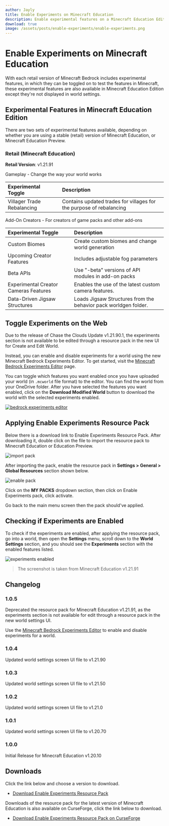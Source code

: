 ```yaml
---
author: Jayly
title: Enable Experiments on Minecraft Education
description: Enable experimental features on a Minecraft Education Edition worlds using a resource pack for testing the latest features offered in latest Minecraft Education edition and Minecraft Education Preview.
download: true
image: /assets/posts/enable-experiments/enable-experiments.png
---
```


# Enable Experiments on Minecraft Education

With each retail version of Minecraft Bedrock includes experimental features, in which they can be toggled on to test the features in Minecraft, these experimental features are also available in Minecraft Education Edition except they're not displayed in world settings.

## Experimental Features in Minecraft Education Edition

There are two sets of experimental features available, depending on whether you are using a stable (retail) version of Minecraft Education, or Minecraft Education Preview.

### Retail (Minecraft Education)

**Retail Version**: v1.21.91

Gameplay - Change the way your world works

| Experimental Toggle        | Description                                                         |
| :------------------------- | :------------------------------------------------------------------ |
| Villager Trade Rebalancing | Contains updated trades for villages for the purpose of rebalancing |

Add-On Creators - For creators of game packs and other add-ons

| Experimental Toggle                   | Description                                                     |
| :------------------------------------ | :-------------------------------------------------------------- |
| Custom Biomes                         | Create custom biomes and change world generation                |
| Upcoming Creator Features             | Includes adjustable fog parameters                              |
| Beta APIs                             | Use "-beta" versions of API modules in add-on packs             |
| Experimental Creator Cameras Features | Enables the use of the latest custom camera features.           |
| Data-Driven Jigsaw Structures         | Loads Jigsaw Structures from the behavior pack worldgen folder. |

## Toggle Experiments on the Web

Due to the release of Chase the Clouds Update v1.21.90.1, the experiments section is not available to be edited through a resource pack in the new UI for Create and Edit World.

Instead, you can enable and disable experiments for a world using the new Minecraft Bedrock Experiments Editor. To get started, visit the [Minecraft Bedrock Experiments Editor](/bedrock-experiments/) page.

You can toggle which features you want enabled once you have uploaded your world (in `.mcworld` file format) to the editor. You can find the world from your OneDrive folder. After you have selected the features you want enabled, click on the **Download Modified World** button to download the world with the selected experiments enabled.

[![bedrock experiments editor](/assets/posts/enable-experiments/bedrock-experiments-editor.png)](/bedrock-experiments/)

## Applying Enable Experiments Resource Pack

Below there is a download link to Enable Experiments Resource Pack. After downloading it, double click on the file to import the resource pack to Minecraft Education or Education Preview.

![import pack](/assets/posts/enable-experiments/import-pack.png)

After importing the pack, enable the resource pack in **Settings > General > Global Resources** section shown below.

![enable pack](/assets/posts/enable-experiments/enable-pack.png)

Click on the **MY PACKS** dropdown section, then click on Enable Experiments pack, click activate.

Go back to the main menu screen then the pack should've applied.

## Checking if Experiments are Enabled

To check if the experiments are enabled, after applying the resource pack, go into a world, then open the **Settings** menu, scroll down to the **World Settings** section, and you should see the **Experiments** section with the enabled features listed.

![experiments enabled](/assets/posts/enable-experiments/experiments-enabled.png)

> The screenshot is taken from Minecraft Education v1.21.91

## Changelog

### 1.0.5

Deprecated the resource pack for Minecraft Education v1.21.91, as the experiments section is not available for edit through a resource pack in the new world settings UI.

Use the [Minecraft Bedrock Experiments Editor](/bedrock-experiments/) to enable and disable experiments for a world.

### 1.0.4

Updated world settings screen UI file to v1.21.90

### 1.0.3

Updated world settings screen UI file to v1.21.50

### 1.0.2

Updated world settings screen UI file to v1.21.0

### 1.0.1

Updated world settings screen UI file to v1.20.70

### 1.0.0

Initial Release for Minecraft Education v1.20.10

## Downloads

Click the link below and choose a version to download.

- [Download Enable Experiments Resource Pack](/posts/enable-experiments/downloads/)

Downloads of the resource pack for the latest version of Minecraft Education is also available on CurseForge, click the link below to download.

- [Download Enable Experiments Resource Pack on CurseForge](https://www.curseforge.com/minecraft-bedrock/texture-packs/enable-experiments/download)

